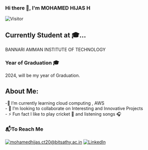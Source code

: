 ### Hi there 👋, I'm MOHAMED HIJAS H

![Visitor](https://visitor-badge.laobi.icu/badge?page_id=MOHAMED-HIJAS-H.MOHAMED-HIJAS-H)

<h2>Currently Student at 🎓...</h2>
    BANNARI AMMAN INSTITUTE OF TECHNOLOGY
<h3>Year of Graduation 🎓</h3>
    2024, will be my year of Graduation.
    
    
## About Me:
<div>
        -🌱 I’m currently learning cloud computing , AWS<br/>
        - 👯 I’m looking to collaborate on Interesting and Innovative Projects <br/>
        - ⚡ Fun fact I like to play cricket 🏏 and listening songs 🎧 <br/>
</div>

<!-- 🔭 I’m currently working on ...
- 🌱 I’m currently learning ...
- 👯 I’m looking to collaborate on ...
- 🤔 I’m looking for help with ...
- 💬 Ask me about ...
- 📫 How to reach me: ...
- 😄 Pronouns: ...
- ⚡ Fun fact: ...
-->
<h3>📬To Reach Me</h3>

<a href="mailto:mohamedhijas.ct20@bitsathy.ac.in">![mohamedhijas.ct20@bitsathy.ac.in](https://img.shields.io/badge/Gmail-D14836?style=for-the-badge&logo=gmail&logoColor=white)</a> <a href="https://www.linkedin.com/in/mohamedhijas/">![LinkedIn](https://img.shields.io/badge/LinkedIn-0077B5?style=for-the-badge&logo=linkedin&logoColor=white)</a> 
